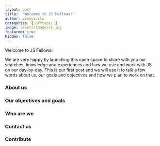 ```yaml
---
layout: post
title:  "Welcome to JS Fellows!"
author: viniciusls
categories: [ offtopic ]
image: assets/images/1.jpg
featured: true
hidden: false
---
```


Welcome to JS Fellows!

We are very happy by launching this open space to share with you our searches, knowledge and experiences and how we use and work with JS on our day-by-day. This is our first post and we will use it to talk a few words about us, our goals and objectives and how we plan to work on that.

### About us



### Our objectives and goals


### Who are we


### Contact us


### Contribute
